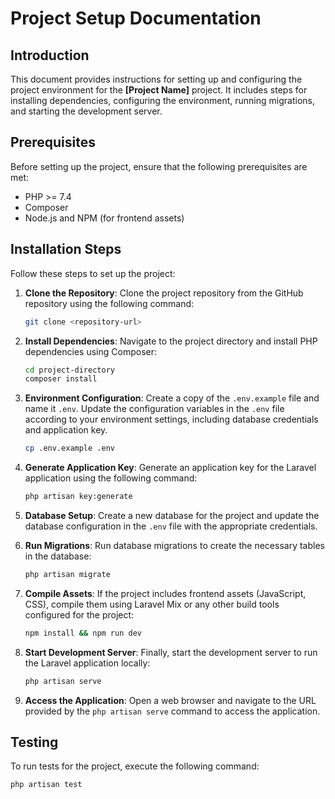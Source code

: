 # Project Setup Documentation

## Introduction

This document provides instructions for setting up and configuring the project environment for the **[Project Name]** project. It includes steps for installing dependencies, configuring the environment, running migrations, and starting the development server.

## Prerequisites

Before setting up the project, ensure that the following prerequisites are met:

- PHP >= 7.4
- Composer
- Node.js and NPM (for frontend assets)

## Installation Steps

Follow these steps to set up the project:

1. **Clone the Repository**: Clone the project repository from the GitHub repository using the following command:

    ```bash
    git clone <repository-url>
    ```

2. **Install Dependencies**: Navigate to the project directory and install PHP dependencies using Composer:

    ```bash
    cd project-directory
    composer install
    ```

3. **Environment Configuration**: Create a copy of the `.env.example` file and name it `.env`. Update the configuration variables in the `.env` file according to your environment settings, including database credentials and application key.

    ```bash
    cp .env.example .env
    ```

4. **Generate Application Key**: Generate an application key for the Laravel application using the following command:

    ```bash
    php artisan key:generate
    ```

5. **Database Setup**: Create a new database for the project and update the database configuration in the `.env` file with the appropriate credentials.

6. **Run Migrations**: Run database migrations to create the necessary tables in the database:

    ```bash
    php artisan migrate
    ```

7. **Compile Assets**: If the project includes frontend assets (JavaScript, CSS), compile them using Laravel Mix or any other build tools configured for the project:

    ```bash
    npm install && npm run dev
    ```

8. **Start Development Server**: Finally, start the development server to run the Laravel application locally:

    ```bash
    php artisan serve
    ```

9. **Access the Application**: Open a web browser and navigate to the URL provided by the `php artisan serve` command to access the application.

## Testing

To run tests for the project, execute the following command:

```bash
php artisan test
